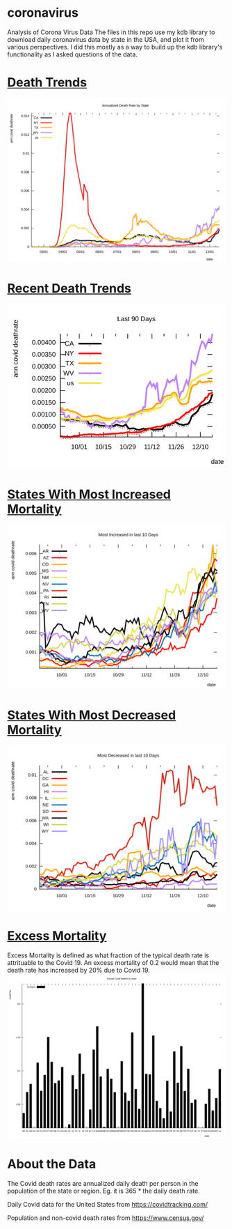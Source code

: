 # coronavirus
Analysis of Corona Virus Data
The files in this repo use my kdb library to download daily coronavirus data by state in the USA, and plot it from various perspectives.
I did this mostly as a way to build up the kdb library's functionality as I asked questions of the data.

 # [Death Trends](./death_trends.svg) 
 <img src="./death_trends.svg">
  
 # [Recent Death Trends](./recent_death_trends.svg)
 <img src="./recent_death_trends.svg">
 
 # [States With Most Increased Mortality](./most_increased.svg) 
 <img src="./most_increased.svg">
 
 # [States With Most Decreased Mortality](./most_decreased.svg) 
 <img src="./most_decreased.svg">
 
 # [Excess Mortality](./excess_by_state.svg) 
 Excess Mortality is defined as what fraction of the typical death rate is attrituable to the Covid 19. An excess mortality of 0.2 would mean that the 
 death rate has increased by 20% due to Covid 19.
 <img src="./excess_by_state.svg">
 

# About the Data

The Covid death rates are annualized daily death per person in the population of the state or region. Eg. it is 365 * the daily death rate. 

Daily Covid data for the United States from https://covidtracking.com/

Population and non-covid death rates from https://www.census.gov/
